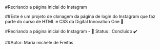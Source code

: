#Recriando a página inicial do Instagram

##Este é um projeto de clonagem da página de login do Instagram que faz parte do curso de HTML e CSS da Digital Innovation One  :page_facing_up:



#Recriando a página inicial do Instagram - :construction: Status : Concluído :heavy_check_mark:

##Autor: Maria michele de Freitas

